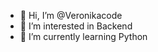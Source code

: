 - 👋 Hi, I’m @Veronikacode
- 👀 I’m interested in Backend
- 🌱 I’m currently learning Python

<!---
Veronikacode/Veronikacode is a ✨ special ✨ repository because its `README.md` (this file) appears on your GitHub profile.
You can click the Preview link to take a look at your changes.
--->
